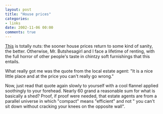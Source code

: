 ```yaml
---
layout: post
title: "House prices"
categories:
- links
date: 2002-11-06 00:00
comments: true
---
```


<p><a href="http://www.guardian.co.uk/uklatest/story/0,1271,-2149026,00.html">This</a> is totally nuts: the sooner house prices return to some kind of sanity, the better. Otherwise, Mr. Butshesagirl and I face a lifetime of renting, with the full horror of other people's taste in chintzy soft furnishings that this entails.</p>

<p>What really got me was the quote from the local estate agent: "It is a nice little place and at the price you can't really go wrong."</p>

<p>Now, just read that quote again slowly to yourself with a cool flannel applied soothingly to your forehead. Nearly 60 grand a reasonable sum for what is basically a shed? Proof, if proof were needed, that estate agents are from a parallel universe in which "compact" means "efficient" and not " you can't sit down without cracking your knees on the opposite wall".</p>


